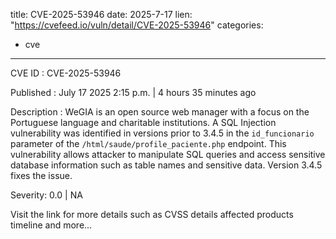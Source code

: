  
title: CVE-2025-53946
date: 2025-7-17
lien: "https://cvefeed.io/vuln/detail/CVE-2025-53946"
categories:
  - cve
---

CVE ID : CVE-2025-53946

Published :  July 17
2025
2:15 p.m. | 4 hours
35 minutes ago

Description : WeGIA is an open source web manager with a focus on the Portuguese language and charitable institutions. A SQL Injection vulnerability was identified in versions prior to 3.4.5 in the `id_funcionario` parameter of the `/html/saude/profile_paciente.php` endpoint. This vulnerability allows attacker to manipulate SQL queries and access sensitive database information
such as table names and sensitive data. Version 3.4.5 fixes the issue.

Severity: 0.0 | NA

Visit the link for more details
such as CVSS details
affected products
timeline
and more...
